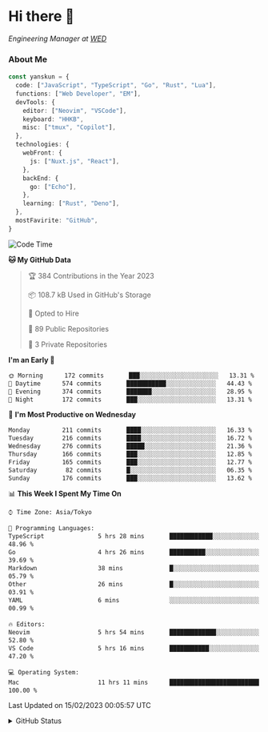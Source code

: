 # Hi there&nbsp;:wave:

<!-- ![Alt text](https://spotify-recently-played-readme.vercel.app/api?user=31kynbuubkiu3r4qh4hjuaglhfay) -->

_Engineering Manager at [WED](https://github.com/wedinc)_

### About Me

```ts
const yanskun = {
  code: ["JavaScript", "TypeScript", "Go", "Rust", "Lua"],
  functions: ["Web Developer", "EM"],
  devTools: {
    editor: ["Neovim", "VSCode"],
    keyboard: "HHKB",
    misc: ["tmux", "Copilot"],
  },
  technologies: {
    webFront: {
      js: ["Nuxt.js", "React"],
    },
    backEnd: {
      go: ["Echo"],
    },
    learning: ["Rust", "Deno"],
  },
  mostFavirite: "GitHub",
}
```

<!--START_SECTION:waka-->
![Code Time](http://img.shields.io/badge/Code%20Time-163%20hrs%206%20mins-blue)

**🐱 My GitHub Data** 

> 🏆 384 Contributions in the Year 2023
 > 
> 📦 108.7 kB Used in GitHub's Storage 
 > 
> 💼 Opted to Hire
 > 
> 📜 89 Public Repositories 
 > 
> 🔑 3 Private Repositories  
 > 
**I'm an Early 🐤** 

```text
🌞 Morning      172 commits       ███░░░░░░░░░░░░░░░░░░░░░░   13.31 % 
🌆 Daytime      574 commits       ███████████░░░░░░░░░░░░░░   44.43 % 
🌃 Evening      374 commits       ███████░░░░░░░░░░░░░░░░░░   28.95 % 
🌙 Night        172 commits       ███░░░░░░░░░░░░░░░░░░░░░░   13.31 % 

```
📅 **I'm Most Productive on Wednesday** 

```text
Monday         211 commits       ████░░░░░░░░░░░░░░░░░░░░░   16.33 % 
Tuesday        216 commits       ████░░░░░░░░░░░░░░░░░░░░░   16.72 % 
Wednesday      276 commits       █████░░░░░░░░░░░░░░░░░░░░   21.36 % 
Thursday       166 commits       ███░░░░░░░░░░░░░░░░░░░░░░   12.85 % 
Friday         165 commits       ███░░░░░░░░░░░░░░░░░░░░░░   12.77 % 
Saturday        82 commits       █░░░░░░░░░░░░░░░░░░░░░░░░   06.35 % 
Sunday         176 commits       ███░░░░░░░░░░░░░░░░░░░░░░   13.62 % 

```


📊 **This Week I Spent My Time On** 

```text
⌚︎ Time Zone: Asia/Tokyo

💬 Programming Languages: 
TypeScript               5 hrs 28 mins       ████████████░░░░░░░░░░░░░   48.96 % 
Go                       4 hrs 26 mins       ██████████░░░░░░░░░░░░░░░   39.69 % 
Markdown                 38 mins             █░░░░░░░░░░░░░░░░░░░░░░░░   05.79 % 
Other                    26 mins             █░░░░░░░░░░░░░░░░░░░░░░░░   03.91 % 
YAML                     6 mins              ░░░░░░░░░░░░░░░░░░░░░░░░░   00.99 % 

🔥 Editors: 
Neovim                   5 hrs 54 mins       █████████████░░░░░░░░░░░░   52.80 % 
VS Code                  5 hrs 16 mins       ███████████░░░░░░░░░░░░░░   47.20 % 

💻 Operating System: 
Mac                      11 hrs 11 mins      █████████████████████████   100.00 % 

```


 Last Updated on 15/02/2023 00:05:57 UTC
<!--END_SECTION:waka-->

<details>
<summary>GitHub Status</summary>
<picture>
  <source media="(prefers-color-scheme: dark)" srcset="https://raw.githubusercontent.com/yanskun/yanskun/master/profile-summary-card-output/nord_dark/0-profile-details.svg">
 <img src="https://raw.githubusercontent.com/yanskun/yanskun/master/profile-summary-card-output/default/0-profile-details.svg">
</picture>
<br>
<picture>
  <source media="(prefers-color-scheme: dark)" srcset="https://raw.githubusercontent.com/yanskun/yanskun/master/profile-summary-card-output/nord_dark/1-repos-per-language.svg">
 <img src="https://raw.githubusercontent.com/yanskun/yanskun/master/profile-summary-card-output/default/1-repos-per-language.svg">
</picture>
<picture>
  <source media="(prefers-color-scheme: dark)" srcset="https://raw.githubusercontent.com/yanskun/yanskun/master/profile-summary-card-output/nord_dark/2-most-commit-language.svg">
 <img src="https://raw.githubusercontent.com/yanskun/yanskun/master/profile-summary-card-output/default/2-most-commit-language.svg">
</picture>
<br>
<picture>
  <source media="(prefers-color-scheme: dark)" srcset="https://raw.githubusercontent.com/yanskun/yanskun/master/profile-summary-card-output/nord_dark/3-stats.svg">
 <img src="https://raw.githubusercontent.com/yanskun/yanskun/master/profile-summary-card-output/default/3-stats.svg">
</picture>
<picture>
  <source media="(prefers-color-scheme: dark)" srcset="https://raw.githubusercontent.com/yanskun/yanskun/master/profile-summary-card-output/nord_dark/4-productive-time.svg">
 <img src="https://raw.githubusercontent.com/yanskun/yanskun/master/profile-summary-card-output/default/4-productive-time.svg">
</picture>
</details>
